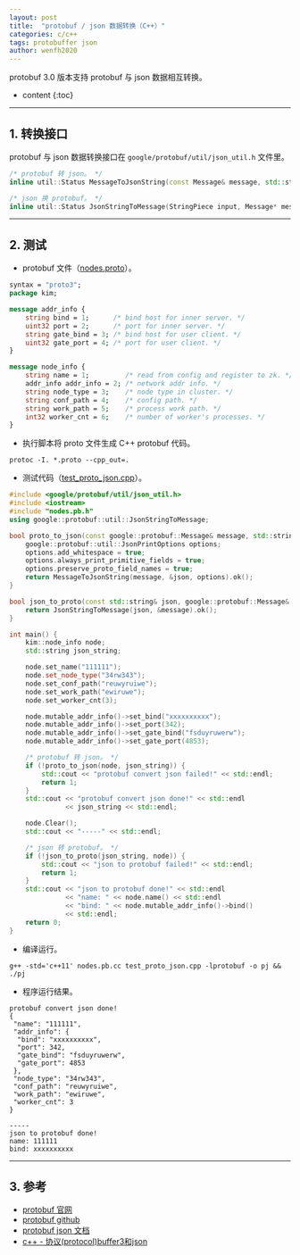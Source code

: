 ```yaml
---
layout: post
title:  "protobuf / json 数据转换（C++）"
categories: c/c++
tags: protobuffer json
author: wenfh2020
---
```


protobuf 3.0 版本支持 protobuf 与 json 数据相互转换。



* content
{:toc}

---

## 1. 转换接口

protobuf 与 json 数据转换接口在 `google/protobuf/util/json_util.h` 文件里。

```c++
/* protobuf 转 json。 */
inline util::Status MessageToJsonString(const Message& message, std::string* output);

/* json 换 protobuf。 */
inline util::Status JsonStringToMessage(StringPiece input, Message* message);
```

---

## 2. 测试

* protobuf 文件（[nodes.proto](https://github.com/wenfh2020/c_test/blob/master/protobuf/nodes.proto)）。

```protobuf
syntax = "proto3";
package kim;

message addr_info {
    string bind = 1;      /* bind host for inner server. */
    uint32 port = 2;      /* port for inner server. */
    string gate_bind = 3; /* bind host for user client. */
    uint32 gate_port = 4; /* port for user client. */
}

message node_info {
    string name = 1;         /* read from config and register to zk. */
    addr_info addr_info = 2; /* network addr info. */
    string node_type = 3;    /* node type in cluster. */
    string conf_path = 4;    /* config path. */
    string work_path = 5;    /* process work path. */
    int32 worker_cnt = 6;    /* number of worker's processes. */
}
```

* 执行脚本将 proto 文件生成 C++ protobuf 代码。

```shell
protoc -I. *.proto --cpp_out=. 
```

* 测试代码（[test_proto_json.cpp](https://github.com/wenfh2020/c_test/blob/master/protobuf/test_proto_json.cpp)）。

```cpp
#include <google/protobuf/util/json_util.h>
#include <iostream>
#include "nodes.pb.h"
using google::protobuf::util::JsonStringToMessage;

bool proto_to_json(const google::protobuf::Message& message, std::string& json) {
    google::protobuf::util::JsonPrintOptions options;
    options.add_whitespace = true;
    options.always_print_primitive_fields = true;
    options.preserve_proto_field_names = true;
    return MessageToJsonString(message, &json, options).ok();
}

bool json_to_proto(const std::string& json, google::protobuf::Message& message) {
    return JsonStringToMessage(json, &message).ok();
}

int main() {
    kim::node_info node;
    std::string json_string;

    node.set_name("111111");
    node.set_node_type("34rw343");
    node.set_conf_path("reuwyruiwe");
    node.set_work_path("ewiruwe");
    node.set_worker_cnt(3);

    node.mutable_addr_info()->set_bind("xxxxxxxxxx");
    node.mutable_addr_info()->set_port(342);
    node.mutable_addr_info()->set_gate_bind("fsduyruwerw");
    node.mutable_addr_info()->set_gate_port(4853);

    /* protobuf 转 json。 */
    if (!proto_to_json(node, json_string)) {
        std::cout << "protobuf convert json failed!" << std::endl;
        return 1;
    }
    std::cout << "protobuf convert json done!" << std::endl
              << json_string << std::endl;

    node.Clear();
    std::cout << "-----" << std::endl;

    /* json 转 protobuf。 */
    if (!json_to_proto(json_string, node)) {
        std::cout << "json to protobuf failed!" << std::endl;
        return 1;
    }
    std::cout << "json to protobuf done!" << std::endl
              << "name: " << node.name() << std::endl
              << "bind: " << node.mutable_addr_info()->bind()
              << std::endl;
    return 0;
}
```

* 编译运行。

```shell
g++ -std='c++11' nodes.pb.cc test_proto_json.cpp -lprotobuf -o pj && ./pj
```

* 程序运行结果。

```shell
protobuf convert json done!
{
 "name": "111111",
 "addr_info": {
  "bind": "xxxxxxxxxx",
  "port": 342,
  "gate_bind": "fsduyruwerw",
  "gate_port": 4853
 },
 "node_type": "34rw343",
 "conf_path": "reuwyruiwe",
 "work_path": "ewiruwe",
 "worker_cnt": 3
}

-----
json to protobuf done!
name: 111111
bind: xxxxxxxxxx
```

---

## 3. 参考

* [protobuf 官网](https://developers.google.com/protocol-buffers/)
* [protobuf github](https://github.com/protocolbuffers/protobuf)
* [protobuf json 文档](https://developers.google.com/protocol-buffers/docs/proto3#json)
* [c++ - 协议(protocol)buffer3和json](https://www.coder.work/article/121306)
